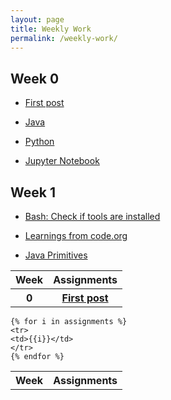 ```yaml
---
layout: page
title: Weekly Work
permalink: /weekly-work/
---
```


## Week 0

* [First post](https://lwu1822.github.io/fastpages/markdown/2022/08/19/post-1.html)

* [Java](https://lwu1822.github.io/fastpages/2022/08/20/java.html)

* [Python](https://lwu1822.github.io/fastpages/2022/08/20/python.html)

* [Jupyter Notebook](https://lwu1822.github.io/fastpages/jupyter/2022/08/21/jupyter-notebook-1.html)

## Week 1

* [Bash: Check if tools are installed](https://lwu1822.github.io/fastpages/bash/2022/08/26/tools.html)

* [Learnings from code.org](https://lwu1822.github.io/fastpages/code.org/2022/08/28/code-org.html)

* [Java Primitives](https://lwu1822.github.io/fastpages/java/2022/08/28/primitives.html)



<table>
    <tr>
        <th>Week</th>
        <th>Assignments</th>
    </tr>
    
   <tr>
        <th>0</th>
        <th><a href="https://lwu1822.github.io/fastpages/2022/08/20/java.html">First post</a></th>
   </tr>
   
</table>

<table>
    <tr>
        <th>Week</th>
        <th>Assignments</th>
    </tr>
    
    {% for i in assignments %}
    <tr>
    <td>{{i}}</td>
    </tr>
    {% endfor %}
</table>